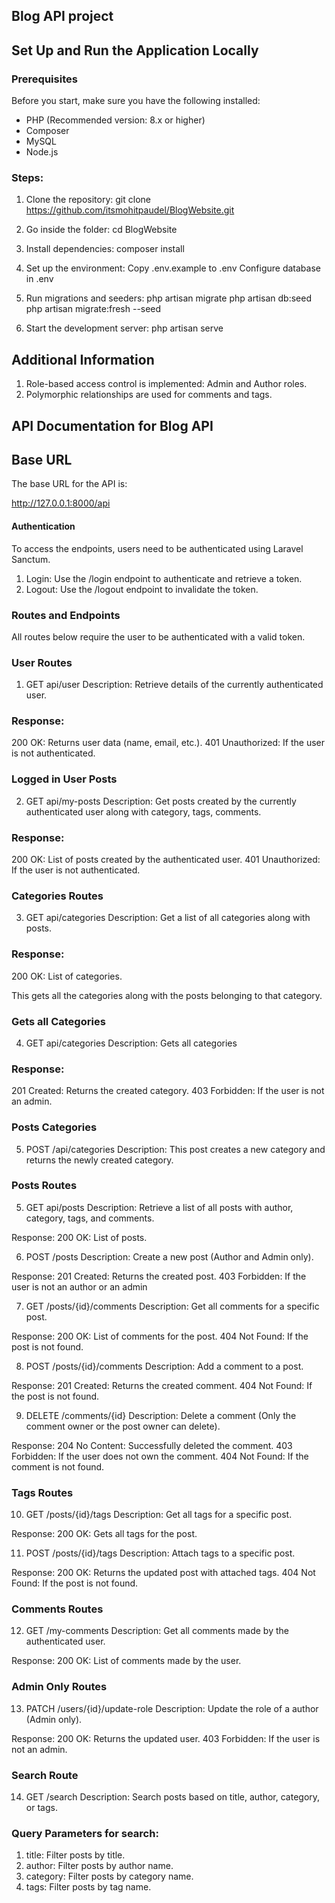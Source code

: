 ## Blog API project

## Set Up and Run the Application Locally

### Prerequisites
Before you start, make sure you have the following installed:
- PHP (Recommended version: 8.x or higher)
- Composer
- MySQL
- Node.js

### Steps:
1. Clone the repository:
   git clone https://github.com/itsmohitpaudel/BlogWebsite.git

2. Go inside the folder:
   cd BlogWebsite

3. Install dependencies:
   composer install

4. Set up the environment:
   Copy .env.example to .env
   Configure database in .env

5. Run migrations and seeders:
   php artisan migrate
   php artisan db:seed
   php artisan migrate:fresh --seed

6. Start the development server:
   php artisan serve

## Additional Information
1. Role-based access control is implemented: Admin and Author roles.
2. Polymorphic relationships are used for comments and tags.


## API Documentation for Blog API

## Base URL

The base URL for the API is:

http://127.0.0.1:8000/api

#### Authentication
To access the endpoints, users need to be authenticated using Laravel Sanctum.

1. Login: Use the /login endpoint to authenticate and retrieve a token.
2. Logout: Use the /logout endpoint to invalidate the token.

### Routes and Endpoints
All routes below require the user to be authenticated with a valid token.

### User Routes
1. GET api/user
   Description: Retrieve details of the currently authenticated user.

### Response:
200 OK: Returns user data (name, email, etc.).
401 Unauthorized: If the user is not authenticated.

### Logged in User Posts
2. GET api/my-posts
   Description: Get posts created by the currently authenticated user along with category, tags, comments.

### Response:
200 OK: List of posts created by the authenticated user.
401 Unauthorized: If the user is not authenticated.

### Categories Routes
3. GET api/categories
   Description: Get a list of all categories along with posts.

### Response:
200 OK: List of categories.

This gets all the categories along with the posts belonging to that category.

### Gets all Categories
4. GET api/categories
   Description: Gets all categories

### Response:
201 Created: Returns the created category.
403 Forbidden: If the user is not an admin.

### Posts Categories
5. POST /api/categories
   Description: This post creates a new category and returns the newly created category.

### Posts Routes
5. GET api/posts
   Description: Retrieve a list of all posts with author, category, tags, and comments.

Response:
200 OK: List of posts.

6. POST /posts
   Description: Create a new post (Author and Admin only).

Response:
201 Created: Returns the created post.
403 Forbidden: If the user is not an author or an admin

7. GET /posts/{id}/comments
   Description: Get all comments for a specific post.

Response:
200 OK: List of comments for the post.
404 Not Found: If the post is not found.

8. POST /posts/{id}/comments
   Description: Add a comment to a post.

Response:
201 Created: Returns the created comment.
404 Not Found: If the post is not found.

9. DELETE /comments/{id}
    Description: Delete a comment (Only the comment owner or the post owner can delete).

Response:
204 No Content: Successfully deleted the comment.
403 Forbidden: If the user does not own the comment.
404 Not Found: If the comment is not found.

### Tags Routes
10. GET /posts/{id}/tags
    Description: Get all tags for a specific post.

Response:
200 OK: Gets all tags for the post.

11. POST /posts/{id}/tags
    Description: Attach tags to a specific post.

Response:
200 OK: Returns the updated post with attached tags.
404 Not Found: If the post is not found.

### Comments Routes
12. GET /my-comments
    Description: Get all comments made by the authenticated user.

Response:
200 OK: List of comments made by the user.

### Admin Only Routes
13. PATCH /users/{id}/update-role
    Description: Update the role of a author (Admin only).

Response:
200 OK: Returns the updated user.
403 Forbidden: If the user is not an admin.

### Search Route
14. GET /search
    Description: Search posts based on title, author, category, or tags.

### Query Parameters for search:
1. title: Filter posts by title.
2. author: Filter posts by author name.
3. category: Filter posts by category name.
4. tags: Filter posts by tag name.


